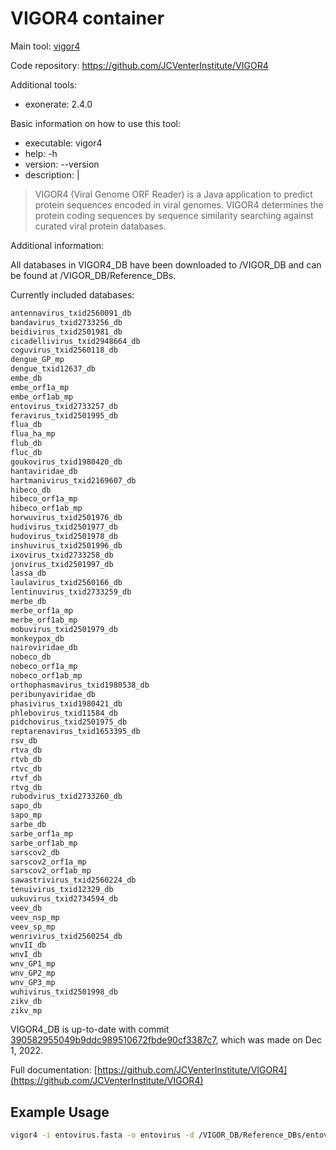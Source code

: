 # VIGOR4 container

Main tool: [vigor4](https://github.com/JCVenterInstitute/VIGOR4)
  
Code repository: https://github.com/JCVenterInstitute/VIGOR4

Additional tools:
- exonerate: 2.4.0

Basic information on how to use this tool:
- executable: vigor4
- help: -h
- version: --version
- description: |
> VIGOR4 (Viral Genome ORF Reader) is a Java application to predict protein sequences encoded in viral genomes.
> VIGOR4 determines the protein coding sequences by sequence similarity searching against curated viral protein databases.

Additional information:

All databases in VIGOR4_DB have been downloaded to /VIGOR_DB and can be found at /VIGOR_DB/Reference_DBs.

Currently included databases:
```bash
antennavirus_txid2560091_db
bandavirus_txid2733256_db
beidivirus_txid2501981_db
cicadellivirus_txid2948664_db
coguvirus_txid2560118_db
dengue_GP_mp
dengue_txid12637_db
embe_db
embe_orf1a_mp
embe_orf1ab_mp
entovirus_txid2733257_db
feravirus_txid2501995_db
flua_db
flua_ha_mp
flub_db
fluc_db
goukovirus_txid1980420_db
hantaviridae_db
hartmanivirus_txid2169607_db
hibeco_db
hibeco_orf1a_mp
hibeco_orf1ab_mp
horwuvirus_txid2501976_db
hudivirus_txid2501977_db
hudovirus_txid2501978_db
inshuvirus_txid2501996_db
ixovirus_txid2733258_db
jonvirus_txid2501997_db
lassa_db
laulavirus_txid2560166_db
lentinuvirus_txid2733259_db
merbe_db
merbe_orf1a_mp
merbe_orf1ab_mp
mobuvirus_txid2501979_db
monkeypox_db
nairoviridae_db
nobeco_db
nobeco_orf1a_mp
nobeco_orf1ab_mp
orthophasmavirus_txid1980538_db
peribunyaviridae_db
phasivirus_txid1980421_db
phlebovirus_txid11584_db
pidchovirus_txid2501975_db
reptarenavirus_txid1653395_db
rsv_db
rtva_db
rtvb_db
rtvc_db
rtvf_db
rtvg_db
rubodvirus_txid2733260_db
sapo_db
sapo_mp
sarbe_db
sarbe_orf1a_mp
sarbe_orf1ab_mp
sarscov2_db
sarscov2_orf1a_mp
sarscov2_orf1ab_mp
sawastrivirus_txid2560224_db
tenuivirus_txid12329_db
uukuvirus_txid2734594_db
veev_db
veev_nsp_mp
veev_sp_mp
wenrivirus_txid2560254_db
wnvII_db
wnvI_db
wnv_GP1_mp
wnv_GP2_mp
wnv_GP3_mp
wuhivirus_txid2501998_db
zikv_db
zikv_mp
```

VIGOR4_DB is up-to-date with commit [390582955049b9ddc989510672fbde90cf3387c7](https://github.com/JCVenterInstitute/VIGOR_DB/commits/master/), which was made on Dec 1, 2022.
  
Full documentation: [https://github.com/JCVenterInstitute/VIGOR4](https://github.com/JCVenterInstitute/VIGOR4)

## Example Usage

```bash
vigor4 -i entovirus.fasta -o entovirus -d /VIGOR_DB/Reference_DBs/entovirus_txid2733257_db
```
